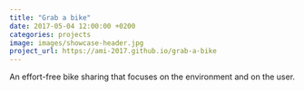 ```yaml
---
title: "Grab a bike"
date: 2017-05-04 12:00:00 +0200
categories: projects
image: images/showcase-header.jpg
project_url: https://ami-2017.github.io/grab-a-bike
---
```


An effort-free bike sharing that focuses on the environment and on the user.
